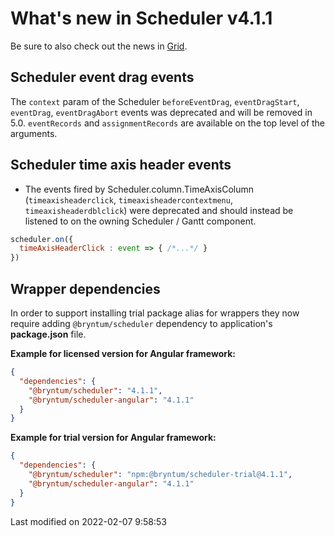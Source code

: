 # What's new in Scheduler v4.1.1

Be sure to also check out the news in [Grid](#Grid/guides/upgrades/4.1.1.md).

## Scheduler event drag events

The `context` param of the Scheduler `beforeEventDrag`, `eventDragStart`, `eventDrag`, `eventDragAbort`
events was deprecated and will be removed in 5.0. `eventRecords` and `assignmentRecords` are available
on the top level of the arguments.

## Scheduler time axis header events

* The events fired by Scheduler.column.TimeAxisColumn (`timeaxisheaderclick`, `timeaxisheadercontextmenu`,
  `timeaxisheaderdblclick`) were deprecated and should instead be listened to on the owning Scheduler / Gantt component.

```javascript
scheduler.on({
  timeAxisHeaderClick : event => { /*...*/ }
})
```

## Wrapper dependencies

In order to support installing trial package alias for wrappers they now require adding `@bryntum/scheduler`
dependency to application's **package.json** file.

**Example for licensed version for Angular framework:**

```json
{
  "dependencies": {
    "@bryntum/scheduler": "4.1.1",
    "@bryntum/scheduler-angular": "4.1.1"
  }
}
```

**Example for trial version for Angular framework:**

```json
{
  "dependencies": {
    "@bryntum/scheduler": "npm:@bryntum/scheduler-trial@4.1.1",
    "@bryntum/scheduler-angular": "4.1.1"
  }
}
```


<p class="last-modified">Last modified on 2022-02-07 9:58:53</p>